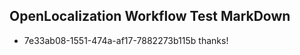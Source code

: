 ## OpenLocalization Workflow Test MarkDown
* 7e33ab08-1551-474a-af17-7882273b115b thanks!

<!--HONumber=Dec16_HO4-->


